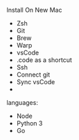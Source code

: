 Install On New Mac

- Zsh
- Git
- Brew
- Warp
- vsCode
- .code as a shortcut
- Ssh
- Connect git
- Sync vsCode
-

languages:

- Node
- Python 3
- Go
